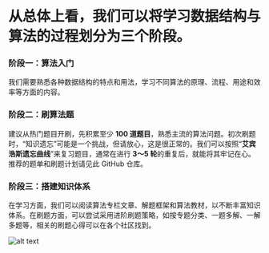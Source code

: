 # 从总体上看，我们可以将学习数据结构与算法的过程划分为三个阶段。

### 阶段一：**算法入门**
我们需要熟悉各种数据结构的特点和用法，学习不同算法的原理、流程、用途和效率等方面的内容。

### 阶段二：**刷算法题**
建议从热门题目开刷，先积累至少 **100 道题目**，熟悉主流的算法问题。初次刷题时，“知识遗忘”可能是一个挑战，但请放心，这是很正常的。我们可以按照“**艾宾浩斯遗忘曲线**”来复习题目，通常在进行 **3～5 轮**的重复后，就能将其牢记在心。推荐的题单和刷题计划请见此 GitHub 仓库。

### 阶段三：**搭建知识体系**
在学习方面，我们可以阅读算法专栏文章、解题框架和算法教材，以不断丰富知识体系。在刷题方面，可以尝试采用进阶刷题策略，如按专题分类、一题多解、一解多题等，相关的刷题心得可以在各个社区找到。

![alt text](https://www.hello-algo.com/chapter_preface/about_the_book.assets/hello_algo_mindmap.png)

